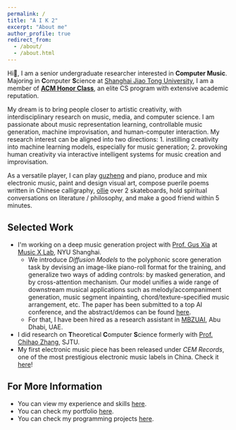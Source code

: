 ```yaml
---
permalink: /
title: "A I K 2"
excerpt: "About me"
author_profile: true
redirect_from: 
  - /about/
  - /about.html
---
```


Hi👋, I am a senior undergraduate researcher interested in **Computer Music**. Majoring in **C**omputer **S**cience at [Shanghai Jiao Tong University](https://en.sjtu.edu.cn/), I am a member of [**ACM Honor Class**](https://acm.sjtu.edu.cn/home), an elite CS program with extensive academic reputation.

My dream is to bring people closer to artistic creativity, with interdisciplinary research on music, media, and computer science. I am passionate about music representation learning, controllable music generation, machine improvisation, and human-computer interaction. My research interest can be aligned into two directions: 1. instilling creativity into machine learning models, especially for music generation; 2. provoking human creativity via interactive intelligent systems for music creation and improvisation.

As a versatile player, I can play [guzheng](https://en.wikipedia.org/wiki/Guzheng) and piano, produce and mix electronic music, paint and design visual art, compose puerile poems written in Chinese calligraphy, [ollie](https://en.wikipedia.org/wiki/Ollie_(skateboarding)) over 2 skateboards, hold spiritual conversations on literature / philosophy, and make a good friend within 5 minutes.

## Selected Work

- I'm working on a deep music generation project with [Prof. Gus Xia](https://www.cs.cmu.edu/~gxia/) at [Music X Lab](http://www.musicxlab.com), NYU Shanghai.
    - We introduce *Diffusion Models* to the polyphonic score generation task by devising an image-like piano-roll format for the training, and generalize two ways of adding controls: by masked generation, and by cross-attention mechanism. Our model unifies a wide range of downstream musical applications such as melody/accompaniment generation, music segment inpainting, chord/texture-specified music arrangement, etc. The paper has been submitted to a top AI conference, and the abstract/demos can be found [here](/publications/piano-roll-diffusion).
    - For that, I have been hired as a research assistant in [MBZUAI](https://mbzuai.ac.ae/), Abu Dhabi, UAE.
- I did research on **T**heoretical **C**omputer **S**cience formerly with [Prof. Chihao Zhang](http://chihaozhang.com), SJTU.
- My first electronic music piece has been released under *CEM Records*, one of the most prestigious electronic music labels in China. Check it [here](/portfolio/sunset-sea/)!

## For More Information

- You can view my experience and skills [here](/cv/).
- You can check my portfolio [here](/portfolio/).
- You can check my programming projects [here](/projects/).
